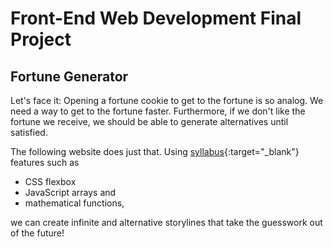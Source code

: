 # Front-End Web Development Final Project
## Fortune Generator

Let's face it: Opening a fortune cookie to get to the fortune is so analog.
We need a way to get to the fortune faster. Furthermore, if we don't like the fortune
we receive, we should be able to generate alternatives until satisfied.

The following website does just that.
Using [syllabus](https://docs.google.com/document/d/1TfmuWL3wTJ2HgdixkrgJysZl-wpoY7awePX-e-wYis4/edit){:target="_blank"} features such as 
- CSS flexbox
- JavaScript arrays and 
- mathematical functions, 

we can create infinite and alternative storylines that take the guesswork out
of the future!
 